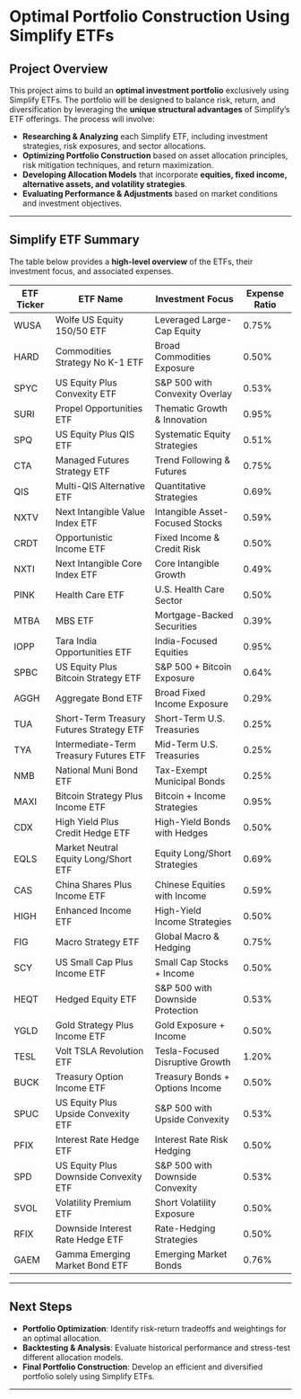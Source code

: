 # Optimal Portfolio Construction Using Simplify ETFs

## **Project Overview**
This project aims to build an **optimal investment portfolio** exclusively using Simplify ETFs. The portfolio will be designed to balance risk, return, and diversification by leveraging the **unique structural advantages** of Simplify’s ETF offerings. The process will involve:

- **Researching & Analyzing** each Simplify ETF, including investment strategies, risk exposures, and sector allocations.
- **Optimizing Portfolio Construction** based on asset allocation principles, risk mitigation techniques, and return maximization.
- **Developing Allocation Models** that incorporate **equities, fixed income, alternative assets, and volatility strategies**.
- **Evaluating Performance & Adjustments** based on market conditions and investment objectives.

---

## **Simplify ETF Summary**
The table below provides a **high-level overview** of the ETFs, their investment focus, and associated expenses.

| **ETF Ticker** | **ETF Name**                                      | **Investment Focus**                   | **Expense Ratio** |
|--------------|------------------------------------------------|--------------------------------|---------------|
| WUSA        | Wolfe US Equity 150/50 ETF                    | Leveraged Large-Cap Equity     | 0.75%         |
| HARD        | Commodities Strategy No K-1 ETF               | Broad Commodities Exposure     | 0.50%         |
| SPYC        | US Equity Plus Convexity ETF                  | S&P 500 with Convexity Overlay | 0.53%         |
| SURI        | Propel Opportunities ETF                      | Thematic Growth & Innovation  | 0.95%         |
| SPQ         | US Equity Plus QIS ETF                        | Systematic Equity Strategies   | 0.51%         |
| CTA         | Managed Futures Strategy ETF                  | Trend Following & Futures      | 0.75%         |
| QIS         | Multi-QIS Alternative ETF                     | Quantitative Strategies       | 0.69%         |
| NXTV        | Next Intangible Value Index ETF               | Intangible Asset-Focused Stocks | 0.59%         |
| CRDT        | Opportunistic Income ETF                      | Fixed Income & Credit Risk     | 0.50%         |
| NXTI        | Next Intangible Core Index ETF                | Core Intangible Growth        | 0.49%         |
| PINK        | Health Care ETF                               | U.S. Health Care Sector       | 0.50%         |
| MTBA        | MBS ETF                                       | Mortgage-Backed Securities    | 0.39%         |
| IOPP        | Tara India Opportunities ETF                  | India-Focused Equities        | 0.95%         |
| SPBC        | US Equity Plus Bitcoin Strategy ETF           | S&P 500 + Bitcoin Exposure    | 0.64%         |
| AGGH        | Aggregate Bond ETF                            | Broad Fixed Income Exposure   | 0.29%         |
| TUA         | Short-Term Treasury Futures Strategy ETF      | Short-Term U.S. Treasuries    | 0.25%         |
| TYA         | Intermediate-Term Treasury Futures ETF        | Mid-Term U.S. Treasuries      | 0.25%         |
| NMB         | National Muni Bond ETF                        | Tax-Exempt Municipal Bonds    | 0.25%         |
| MAXI        | Bitcoin Strategy Plus Income ETF              | Bitcoin + Income Strategies   | 0.95%         |
| CDX         | High Yield Plus Credit Hedge ETF              | High-Yield Bonds with Hedges  | 0.50%         |
| EQLS        | Market Neutral Equity Long/Short ETF          | Equity Long/Short Strategies  | 0.69%         |
| CAS         | China Shares Plus Income ETF                  | Chinese Equities with Income  | 0.59%         |
| HIGH        | Enhanced Income ETF                           | High-Yield Income Strategies  | 0.50%         |
| FIG         | Macro Strategy ETF                            | Global Macro & Hedging        | 0.75%         |
| SCY         | US Small Cap Plus Income ETF                  | Small Cap Stocks + Income     | 0.50%         |
| HEQT        | Hedged Equity ETF                             | S&P 500 with Downside Protection | 0.53%         |
| YGLD        | Gold Strategy Plus Income ETF                 | Gold Exposure + Income        | 0.50%         |
| TESL        | Volt TSLA Revolution ETF                      | Tesla-Focused Disruptive Growth | 1.20%        |
| BUCK        | Treasury Option Income ETF                    | Treasury Bonds + Options Income | 0.50%        |
| SPUC        | US Equity Plus Upside Convexity ETF           | S&P 500 with Upside Convexity | 0.53%         |
| PFIX        | Interest Rate Hedge ETF                       | Interest Rate Risk Hedging    | 0.50%         |
| SPD         | US Equity Plus Downside Convexity ETF         | S&P 500 with Downside Convexity | 0.53%        |
| SVOL        | Volatility Premium ETF                        | Short Volatility Exposure     | 0.50%         |
| RFIX        | Downside Interest Rate Hedge ETF              | Rate-Hedging Strategies       | 0.50%         |
| GAEM        | Gamma Emerging Market Bond ETF                | Emerging Market Bonds         | 0.76%         |

---

## **Next Steps**
- **Portfolio Optimization**: Identify risk-return tradeoffs and weightings for an optimal allocation.
- **Backtesting & Analysis**: Evaluate historical performance and stress-test different allocation models.
- **Final Portfolio Construction**: Develop an efficient and diversified portfolio solely using Simplify ETFs.

---

